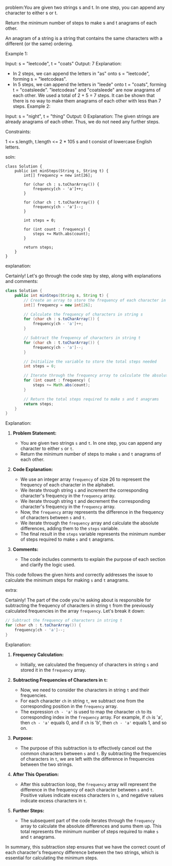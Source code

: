 problem:You are given two strings s and t. In one step, you can append any character to either s or t.

Return the minimum number of steps to make s and t anagrams of each other.

An anagram of a string is a string that contains the same characters with a different (or the same) ordering.

 

Example 1:

Input: s = "leetcode", t = "coats"
Output: 7
Explanation: 
- In 2 steps, we can append the letters in "as" onto s = "leetcode", forming s = "leetcodeas".
- In 5 steps, we can append the letters in "leede" onto t = "coats", forming t = "coatsleede".
"leetcodeas" and "coatsleede" are now anagrams of each other.
We used a total of 2 + 5 = 7 steps.
It can be shown that there is no way to make them anagrams of each other with less than 7 steps.
Example 2:

Input: s = "night", t = "thing"
Output: 0
Explanation: The given strings are already anagrams of each other. Thus, we do not need any further steps.
 

Constraints:

1 <= s.length, t.length <= 2 * 105
s and t consist of lowercase English letters.





soln:
```
class Solution {
    public int minSteps(String s, String t) {
        int[] frequency = new int[26];

        for (char ch : s.toCharArray()) {
            frequency[ch - 'a']++;
        }

        for (char ch : t.toCharArray()) {
            frequency[ch - 'a']--;
        }

        int steps = 0;

        for (int count : frequency) {
            steps += Math.abs(count);
        }

        return steps;
    }
}

```


explanation:

Certainly! Let's go through the code step by step, along with explanations and comments:

```java
class Solution {
    public int minSteps(String s, String t) {
        // Create an array to store the frequency of each character in the alphabet (a to z)
        int[] frequency = new int[26];

        // Calculate the frequency of characters in string s
        for (char ch : s.toCharArray()) {
            frequency[ch - 'a']++;
        }

        // Subtract the frequency of characters in string t
        for (char ch : t.toCharArray()) {
            frequency[ch - 'a']--;
        }

        // Initialize the variable to store the total steps needed
        int steps = 0;

        // Iterate through the frequency array to calculate the absolute differences
        for (int count : frequency) {
            steps += Math.abs(count);
        }

        // Return the total steps required to make s and t anagrams
        return steps;
    }
}
```

Explanation:

1. **Problem Statement:**
   - You are given two strings `s` and `t`. In one step, you can append any character to either `s` or `t`.
   - Return the minimum number of steps to make `s` and `t` anagrams of each other.

2. **Code Explanation:**
   - We use an integer array `frequency` of size 26 to represent the frequency of each character in the alphabet.
   - We iterate through string `s` and increment the corresponding character's frequency in the `frequency` array.
   - We iterate through string `t` and decrement the corresponding character's frequency in the `frequency` array.
   - Now, the `frequency` array represents the difference in the frequency of characters between `s` and `t`.
   - We iterate through the `frequency` array and calculate the absolute differences, adding them to the `steps` variable.
   - The final result in the `steps` variable represents the minimum number of steps required to make `s` and `t` anagrams.

3. **Comments:**
   - The code includes comments to explain the purpose of each section and clarify the logic used.

This code follows the given hints and correctly addresses the issue to calculate the minimum steps for making `s` and `t` anagrams.


extra:

Certainly! The part of the code you're asking about is responsible for subtracting the frequency of characters in string `t` from the previously calculated frequencies in the array `frequency`. Let's break it down:

```java
// Subtract the frequency of characters in string t
for (char ch : t.toCharArray()) {
    frequency[ch - 'a']--;
}
```

Explanation:

1. **Frequency Calculation:**
   - Initially, we calculated the frequency of characters in string `s` and stored it in the `frequency` array.

2. **Subtracting Frequencies of Characters in `t`:**
   - Now, we need to consider the characters in string `t` and their frequencies.
   - For each character `ch` in string `t`, we subtract one from the corresponding position in the `frequency` array.
   - The expression `ch - 'a'` is used to map the character `ch` to its corresponding index in the `frequency` array. For example, if `ch` is 'a', then `ch - 'a'` equals 0, and if `ch` is 'b', then `ch - 'a'` equals 1, and so on.

3. **Purpose:**
   - The purpose of this subtraction is to effectively cancel out the common characters between `s` and `t`. By subtracting the frequencies of characters in `t`, we are left with the difference in frequencies between the two strings.

4. **After This Operation:**
   - After this subtraction loop, the `frequency` array will represent the difference in the frequency of each character between `s` and `t`. Positive values indicate excess characters in `s`, and negative values indicate excess characters in `t`.

5. **Further Steps:**
   - The subsequent part of the code iterates through the `frequency` array to calculate the absolute differences and sums them up. This total represents the minimum number of steps required to make `s` and `t` anagrams.

In summary, this subtraction step ensures that we have the correct count of each character's frequency difference between the two strings, which is essential for calculating the minimum steps.